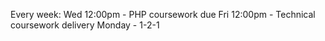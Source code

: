 Every week:
	Wed 12:00pm - PHP coursework due
	Fri 12:00pm - Technical coursework delivery
	Monday - 1-2-1
